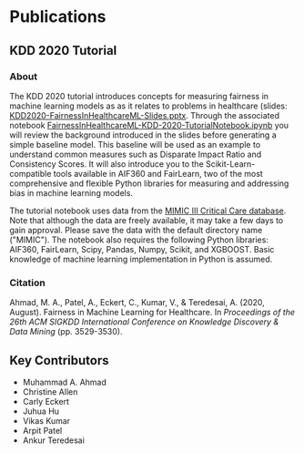 # Publications

## KDD 2020 Tutorial
### About
The KDD 2020 tutorial introduces concepts for measuring fairness in machine learning models as as it relates to problems in healthcare (slides: [KDD2020-FairnessInHealthcareML-Slides.pptx](KDD2020-FairnessInHealthcareML-Slides.pptx). Through the associated notebook [FairnessInHealthcareML-KDD-2020-TutorialNotebook.ipynb](FairnessInHealthcareML-KDD-2020-TutorialNotebook.ipynb) you will review the background introduced in the slides before generating a simple baseline model. This baseline will be used as an example to understand common measures such as Disparate Impact Ratio and Consistency Scores. It will also introduce you to the Scikit-Learn-compatible tools available in AIF360 and FairLearn, two of the most comprehensive and flexible Python libraries for measuring and addressing bias in machine learning models.

The tutorial notebook uses data from the [MIMIC III Critical Care database](https://mimic.physionet.org/gettingstarted/access/). Note that although the data are freely available, it may take a few days to gain approval. Please save the data with the default directory name ("MIMIC"). The notebook also requires the following Python libraries: AIF360, FairLearn, Scipy, Pandas, Numpy, Scikit, and XGBOOST. Basic knowledge of machine learning implementation in Python is assumed.

### Citation
Ahmad, M. A., Patel, A., Eckert, C., Kumar, V., & Teredesai, A. (2020, August). Fairness in Machine Learning for Healthcare. In _Proceedings of the 26th ACM SIGKDD International Conference on Knowledge Discovery & Data Mining_ (pp. 3529-3530).

## Key Contributors
* Muhammad A. Ahmad
* Christine Allen
* Carly Eckert
* Juhua Hu
* Vikas Kumar
* Arpit Patel
* Ankur Teredesai

